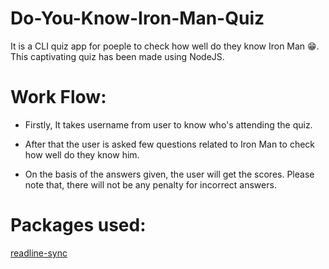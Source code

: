 # Do-You-Know-Iron-Man-Quiz

It is a CLI quiz app for poeple to check how well do they know Iron Man 😁. This captivating quiz has been made using NodeJS.

# Work Flow:

- Firstly, It takes username from user to know who's attending the quiz.

- After that the user is asked few questions related to Iron Man to check how well do they know him.

- On the basis of the answers given, the user will get the scores. Please note that, there will not be any penalty for incorrect answers.

<!-- # Preview

![quiz](https://user-images.githubusercontent.com/50478681/182415557-5a14fa21-e81f-4c9f-bc74-8bee09ccb384.png) -->

# Packages used:

[readline-sync](https://www.npmjs.com/package/readline-sync)
